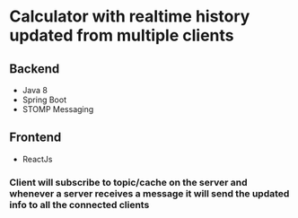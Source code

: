 # Calculator with realtime history updated from multiple clients

## Backend

- Java 8
- Spring Boot
- STOMP Messaging

## Frontend

- ReactJs

### Client will subscribe to topic/cache on the server and whenever a server receives a message it will send the updated info to all the connected clients
